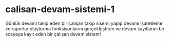 # calisan-devam-sistemi-1
Günlük devamı takip eden bir çalışan takip sisemi yapıp devamı işaretleme ve raporlar oluşturma fonksiyonlarını gerçekleştiren ve devam kayıtlarını bir sosyaya kayıt eden bir çalışan devam sistemİ
